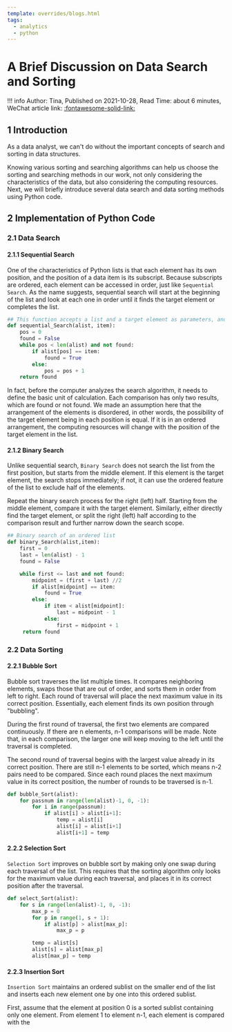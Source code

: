 ```yaml
---
template: overrides/blogs.html
tags:
  - analytics
  - python
---
```


# A Brief Discussion on Data Search and Sorting

!!! info
    Author: Tina, Published on 2021-10-28, Read Time: about 6 minutes, WeChat article link: [:fontawesome-solid-link:](https://mp.weixin.qq.com/s/r8WJdmDF4h7xsVRSXnHRKA)

## 1 Introduction

As a data analyst, we can't do without the important concepts of search and sorting in data structures.

Knowing various sorting and searching algorithms can help us choose the sorting and searching methods in our work, not only considering the characteristics of the data, but also considering the computing resources. Next, we will briefly introduce several data search and data sorting methods using Python code.

## 2 Implementation of Python Code

### 2.1 Data Search
#### 2.1.1 Sequential Search

One of the characteristics of Python lists is that each element has its own position, and the position of a data item is its subscript. Because subscripts are ordered, each element can be accessed in order, just like `Sequential Search`. As the name suggests, sequential search will start at the beginning of the list and look at each one in order until it finds the target element or completes the list.

```python
## This function accepts a list and a target element as parameters, and returns a Boolean value representing whether the target element exists.
def sequential_Search(alist, item):
    pos = 0
    found = False
    while pos < len(alist) and not found:
        if alist[pos] == item:
            found = True
        else:
            pos = pos + 1
    return found
```

In fact, before the computer analyzes the search algorithm, it needs to define the basic unit of calculation. Each comparison has only two results, which are found or not found. We made an assumption here that the arrangement of the elements is disordered, in other words, the possibility of the target element being in each position is equal. If it is in an ordered arrangement, the computing resources will change with the position of the target element in the list.

#### 2.1.2 Binary Search

Unlike sequential search, `Binary Search` does not search the list from the first position, but starts from the middle element. If this element is the target element, the search stops immediately; if not, it can use the ordered feature of the list to exclude half of the elements.

Repeat the binary search process for the right (left) half. Starting from the middle element, compare it with the target element. Similarly, either directly find the target element, or split the right (left) half according to the comparison result and further narrow down the search scope.

```python
## Binary search of an ordered list
def binary_Search(alist,item):
    first = 0
    last = len(alist) - 1
    found = False

    while first <= last and not found:
        midpoint = (first + last) //2
        if alist[midpoint] == item:
            found = True
        else:
            if item < alist[midpoint]:
                last = midpoint - 1
            else:
                first = midpoint + 1
     return found
```
### 2.2 Data Sorting
#### 2.2.1 Bubble Sort

Bubble sort traverses the list multiple times. It compares neighboring elements, swaps those that are out of order, and sorts them in order from left to right. Each round of traversal will place the next maximum value in its correct position. Essentially, each element finds its own position through "bubbling".

During the first round of traversal, the first two elements are compared continuously. If there are n elements, n-1 comparisons will be made. Note that, in each comparison, the larger one will keep moving to the left until the traversal is completed.

The second round of traversal begins with the largest value already in its correct position. There are still n-1 elements to be sorted, which means n-2 pairs need to be compared. Since each round places the next maximum value in its correct position, the number of rounds to be traversed is n-1.

```python
def bubble_Sort(alist):
    for passnum in range(len(alist)-1, 0, -1):
        for i in range(passnum):
            if alist[i] > alist[i+1]:
                temp = alist[i]
                alist[i] = alist[i+1]
                alist[i+1] = temp
```

#### 2.2.2 Selection Sort

`Selection Sort` improves on bubble sort by making only one swap during each traversal of the list. This requires that the sorting algorithm only looks for the maximum value during each traversal, and places it in its correct position after the traversal.

```python
def select_Sort(alist):
    for s in range(len(alist)-1, 0, -1):
        max_p = 0
        for p in range(1, s + 1):
            if alist[p] > alist[max_p]:
                max_p = p

        temp = alist[s]
        alist[s] = alist[max_p]
        alist[max_p] = temp
```

#### 2.2.3 Insertion Sort

`Insertion Sort` maintains an ordered sublist on the smaller end of the list and inserts each new element one by one into this ordered sublist.

First, assume that the element at position 0 is a sorted sublist containing only one element. From element 1 to element n-1, each element is compared with the
